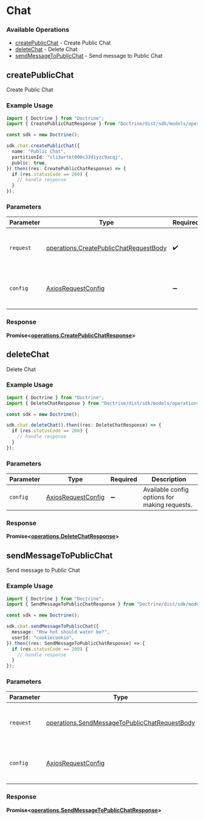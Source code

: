 # Chat

### Available Operations

* [createPublicChat](#createpublicchat) - Create Public Chat
* [deleteChat](#deletechat) - Delete Chat
* [sendMessageToPublicChat](#sendmessagetopublicchat) - Send message to Public Chat

## createPublicChat

Create Public Chat

### Example Usage

```typescript
import { Doctrine } from "Doctrine";
import { CreatePublicChatResponse } from "Doctrine/dist/sdk/models/operations";

const sdk = new Doctrine();

sdk.chat.createPublicChat({
  name: "Public Chat",
  partitionId: "cli3wrtkt000c33d1yzc9acqj",
  public: true,
}).then((res: CreatePublicChatResponse) => {
  if (res.statusCode == 200) {
    // handle response
  }
});
```

### Parameters

| Parameter                                                                                        | Type                                                                                             | Required                                                                                         | Description                                                                                      |
| ------------------------------------------------------------------------------------------------ | ------------------------------------------------------------------------------------------------ | ------------------------------------------------------------------------------------------------ | ------------------------------------------------------------------------------------------------ |
| `request`                                                                                        | [operations.CreatePublicChatRequestBody](../../models/operations/createpublicchatrequestbody.md) | :heavy_check_mark:                                                                               | The request object to use for the request.                                                       |
| `config`                                                                                         | [AxiosRequestConfig](https://axios-http.com/docs/req_config)                                     | :heavy_minus_sign:                                                                               | Available config options for making requests.                                                    |


### Response

**Promise<[operations.CreatePublicChatResponse](../../models/operations/createpublicchatresponse.md)>**


## deleteChat

Delete Chat

### Example Usage

```typescript
import { Doctrine } from "Doctrine";
import { DeleteChatResponse } from "Doctrine/dist/sdk/models/operations";

const sdk = new Doctrine();

sdk.chat.deleteChat().then((res: DeleteChatResponse) => {
  if (res.statusCode == 200) {
    // handle response
  }
});
```

### Parameters

| Parameter                                                    | Type                                                         | Required                                                     | Description                                                  |
| ------------------------------------------------------------ | ------------------------------------------------------------ | ------------------------------------------------------------ | ------------------------------------------------------------ |
| `config`                                                     | [AxiosRequestConfig](https://axios-http.com/docs/req_config) | :heavy_minus_sign:                                           | Available config options for making requests.                |


### Response

**Promise<[operations.DeleteChatResponse](../../models/operations/deletechatresponse.md)>**


## sendMessageToPublicChat

Send message to Public Chat

### Example Usage

```typescript
import { Doctrine } from "Doctrine";
import { SendMessageToPublicChatResponse } from "Doctrine/dist/sdk/models/operations";

const sdk = new Doctrine();

sdk.chat.sendMessageToPublicChat({
  message: "How hot should water be?",
  userId: "cookiecookie",
}).then((res: SendMessageToPublicChatResponse) => {
  if (res.statusCode == 200) {
    // handle response
  }
});
```

### Parameters

| Parameter                                                                                                      | Type                                                                                                           | Required                                                                                                       | Description                                                                                                    |
| -------------------------------------------------------------------------------------------------------------- | -------------------------------------------------------------------------------------------------------------- | -------------------------------------------------------------------------------------------------------------- | -------------------------------------------------------------------------------------------------------------- |
| `request`                                                                                                      | [operations.SendMessageToPublicChatRequestBody](../../models/operations/sendmessagetopublicchatrequestbody.md) | :heavy_check_mark:                                                                                             | The request object to use for the request.                                                                     |
| `config`                                                                                                       | [AxiosRequestConfig](https://axios-http.com/docs/req_config)                                                   | :heavy_minus_sign:                                                                                             | Available config options for making requests.                                                                  |


### Response

**Promise<[operations.SendMessageToPublicChatResponse](../../models/operations/sendmessagetopublicchatresponse.md)>**


